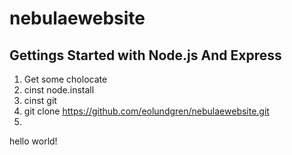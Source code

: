 nebulaewebsite
==============


Gettings Started with Node.js And Express
----

1. Get some cholocate
2. cinst node.install
3. cinst git
4. git clone https://github.com/eolundgren/nebulaewebsite.git
5. 


hello world!